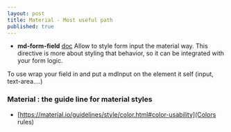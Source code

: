 ```yaml
---
layout: post
title: Material - Most useful path
published: true
---
```


* **md-form-field** [doc](https://material.angular.io/components/input/overview)
Allow to style form input the material way. This directive is more  about styling that behavior, so it can be integrated with your form logic. 

To use wrap your field in <md-form-field> and put a mdInput on the element it self (input, text-area....)



### Material : the guide line for material styles 

* [https://material.io/guidelines/style/color.html#color-usability](Colors rules)
